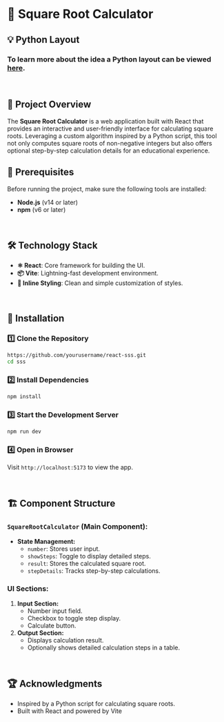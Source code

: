 # 🔄 Square Root Calculator  

## 💡 Python Layout
### To learn more about the idea a Python layout can be viewed [here](https://github.com/RushilMahadevu/python-layout-sss).

 <br />

## 📌 Project Overview  

The **Square Root Calculator** is a web application built with React that provides an interactive and user-friendly interface for calculating square roots. Leveraging a custom algorithm inspired by a Python script, this tool not only computes square roots of non-negative integers but also offers optional step-by-step calculation details for an educational experience.  

## 🔧 Prerequisites  

Before running the project, make sure the following tools are installed:  

- **Node.js** (v14 or later)  
- **npm** (v6 or later)  

 <br />

## 🛠 Technology Stack  

- **⚛️ React**: Core framework for building the UI.  
- **📦 Vite**: Lightning-fast development environment.  
- **💅 Inline Styling**: Clean and simple customization of styles.  

 <br />

## 🚀 Installation  

### 1️⃣ Clone the Repository  
```bash  
https://github.com/yourusername/react-sss.git
cd sss  
```  

### 2️⃣ Install Dependencies  
```bash  
npm install  
```  

### 3️⃣ Start the Development Server  
```bash  
npm run dev  
```  

### 4️⃣ Open in Browser  
Visit `http://localhost:5173` to view the app.  

 <br />


## 🏗 Component Structure  

### **`SquareRootCalculator`** (Main Component):  
- **State Management:**  
  - `number`: Stores user input.  
  - `showSteps`: Toggle to display detailed steps.  
  - `result`: Stores the calculated square root.  
  - `stepDetails`: Tracks step-by-step calculations.  

### **UI Sections:**  
1. **Input Section:**  
   - Number input field.  
   - Checkbox to toggle step display.  
   - Calculate button.  
2. **Output Section:**  
   - Displays calculation result.  
   - Optionally shows detailed calculation steps in a table.  

 <br />

## 🏆 Acknowledgments  

- Inspired by a Python script for calculating square roots.  
- Built with React and powered by Vite

 <br />  
